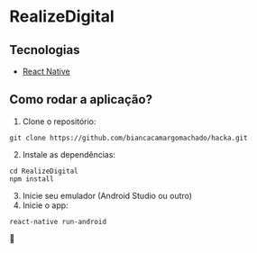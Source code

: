 # RealizeDigital

## Tecnologias
* [React Native](https://facebook.github.io/react-native/)

## Como rodar a aplicação?

1. Clone o repositório:


```
git clone https://github.com/biancacamargomachado/hacka.git
```


2. Instale as dependências:


```
cd RealizeDigital
npm install
```

3. Inicie seu emulador (Android Studio ou outro)
4. Inicie o app:


```
react-native run-android
```

🎉
